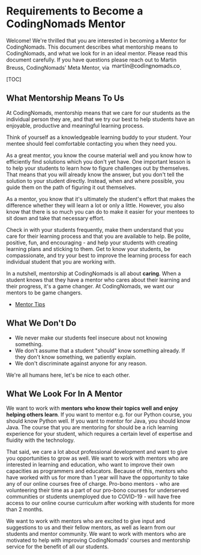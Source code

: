 # Requirements to Become a CodingNomads Mentor

Welcome! We're thrilled that you are interested in becoming a Mentor for CodingNomads. This document describes what mentorship means to CodingNomads, and what we look for in an ideal mentor. Please read this document carefully. If you have questions please reach out to Martin Breuss, CodingNomads' Meta Mentor, via <img style="display: inline-block;" alt="contact address for martin" src="../images/email_martin.png"/>.

[TOC]

## What Mentorship Means To Us

At CodingNomads, mentorship means that we care for our students as the individual person they are, and that we try our best to help students have an enjoyable, productive and meaningful learning process.

Think of yourself as a knowledgeable learning buddy to your student. Your mentee should feel comfortable contacting you when they need you.

As a great mentor, you know the course material well and you know how to efficiently find solutions which you don't yet have. One important lesson is to help your students to learn how to figure challenges out by themselves. That means that you will already know the answer, but you don't tell the solution to your student directly. Instead, when and where possible, you guide them on the path of figuring it out themselves.

As a mentor, you know that it's ultimately the student's effort that makes the difference whether they will learn a lot or only a little. However, you also know that there is so much you can do to make it easier for your mentees to sit down and take that necessary effort.

Check in with your students frequently, make them understand that you care for their learning process and that you are available to help. Be polite, positive, fun, and encouraging - and help your students with creating learning plans and sticking to them. Get to know your students, be compassionate, and try your best to improve the learning process for each individual student that you are working with.

In a nutshell, mentorship at CodingNomads is all about **caring**. When a student knows that they have a mentor who cares about their learning and their progress, it's a game changer. At CodingNomads, we want our mentors to be game changers.

- [Mentor Tips](04_how_to_mentor.md)

## What We Don't Do

- We never make our students feel insecure about not knowing something.
- We don't assume that a student "should" know something already. If they don't know something, we patiently explain.
- We don't discriminate against anyone for any reason.

We're all humans here, let's be nice to each other.

## What We Look For In A Mentor

We want to work with **mentors who know their topics well and enjoy helping others learn**. If you want to mentor e.g. for our Python course, you should know Python well. If you want to mentor for Java, you should know Java. The course that you are mentoring for should be a rich learning experience for your student, which requires a certain level of expertise and fluidity with the technology.

That said, we care a lot about professional development and want to give you opportunities to grow as well. We want to work with mentors who are interested in learning and education, who want to improve their own capacities as programmers and educators. Because of this, mentors who have worked with us for more than 1 year will have the opportunity to take any of our online courses free of charge. Pro-bono mentors - who are volunteering their time as a part of our pro-bono courses for underserved communities or students unemployed due to COVID-19 - will have free access to our online course curriculum after working with students for more than 2 months.

We want to work with mentors who are excited to give input and suggestions to us and their fellow mentors, as well as learn from our students and mentor community. We want to work with mentors who are motivated to help with improving CodingNomads' courses and mentorship service for the benefit of all our students.
